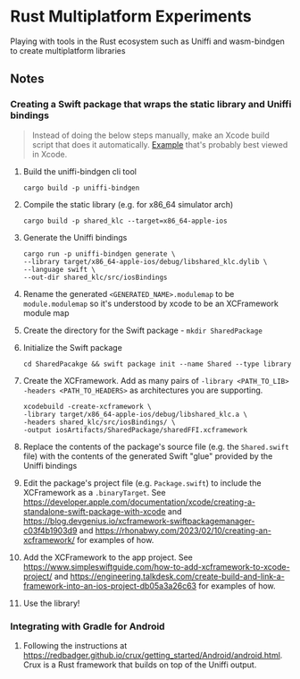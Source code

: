 # Rust Multiplatform Experiments

Playing with tools in the Rust ecosystem such as Uniffi and wasm-bindgen to create multiplatform libraries 

## Notes

### Creating a Swift package that wraps the static library and Uniffi bindings

> Instead of doing the below steps manually, make an Xcode build script that does it automatically. [Example](https://github.com/klcantrell/rust-multiplatform-experiments/blob/8e7bde0b081c335210a9d611f09e9a3de364870c/TryUniffiRust/TryUniffiRust.xcodeproj/project.pbxproj#L160-L178) that's probably best viewed in Xcode.

1. Build the uniffi-bindgen cli tool

    `cargo build -p uniffi-bindgen`

1. Compile the static library (e.g. for x86_64 simulator arch)

    `cargo build -p shared_klc --target=x86_64-apple-ios`

1. Generate the Uniffi bindings

    ```
    cargo run -p uniffi-bindgen generate \
    --library target/x86_64-apple-ios/debug/libshared_klc.dylib \
    --language swift \
    --out-dir shared_klc/src/iosBindings
    ```

1. Rename the generated `<GENERATED_NAME>.modulemap` to be `module.modulemap` so it's understood by xcode to be an XCFramework module map

1. Create the directory for the Swift package - `mkdir SharedPackage`

1. Initialize the Swift package

    `cd SharedPacakge && swift package init --name Shared --type library`

1. Create the XCFramework. Add as many pairs of `-library <PATH_TO_LIB> -headers <PATH_TO_HEADERS>` as architectures you are supporting.

    ```
    xcodebuild -create-xcframework \
    -library target/x86_64-apple-ios/debug/libshared_klc.a \
    -headers shared_klc/src/iosBindings/ \
    -output iosArtifacts/SharedPackage/sharedFFI.xcframework
    ```

1. Replace the contents of the package's source file (e.g. the `Shared.swift` file) with the contents of the generated Swift "glue" provided by the Uniffi bindings

1. Edit the package's project file (e.g. `Package.swift`) to include the XCFramework as a `.binaryTarget`. See https://developer.apple.com/documentation/xcode/creating-a-standalone-swift-package-with-xcode and https://blog.devgenius.io/xcframework-swiftpackagemanager-c03f4b1903d9 and https://rhonabwy.com/2023/02/10/creating-an-xcframework/ for examples of how.

1. Add the XCFramework to the app project. See https://www.simpleswiftguide.com/how-to-add-xcframework-to-xcode-project/ and https://engineering.talkdesk.com/create-build-and-link-a-framework-into-an-ios-project-db05a3a26c63 for examples of how.

1. Use the library!


### Integrating with Gradle for Android

1. Following the instructions at https://redbadger.github.io/crux/getting_started/Android/android.html. Crux is a Rust framework that builds on top of the Uniffi output.

